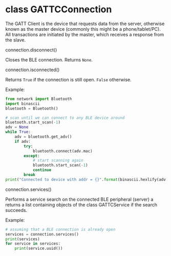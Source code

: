 # class GATTCConnection

The GATT Client is the device that requests data from the server, otherwise known as the master device (commonly this might be a phone/tablet/PC). All transactions are initiated by the master, which receives a response from the slave.

<function>connection.disconnect()</function>

Closes the BLE connection. Returns ``None``.

<function>connection.isconnected()</function>

Returns ``True`` if the connection is still open. ``False`` otherwise.

Example:

```python
from network import Bluetooth
import binascii
bluetooth = Bluetooth()

# scan until we can connect to any BLE device around
bluetooth.start_scan(-1)
adv = None
while True:
    adv = bluetooth.get_adv()
    if adv:
        try:
            bluetooth.connect(adv.mac)
        except:
            # start scanning again
            bluetooth.start_scan(-1)
            continue
        break
print("Connected to device with addr = {}".format(binascii.hexlify(adv.mac)))
```

<function>connection.services()</function>

Performs a service search on the connected BLE peripheral (server) a returns a list containing objects of the class <class>GATTCService</class> if the search succeeds.

Example:

```python
# assuming that a BLE connection is already open
services = connection.services()
print(services)
for service in services:
    print(service.uuid())
```
